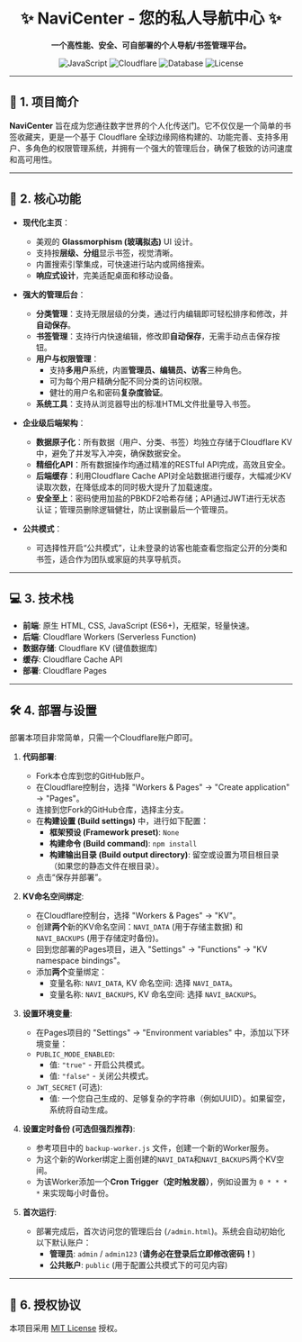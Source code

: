 <div align="center">

# ✨ NaviCenter - 您的私人导航中心 ✨

**一个高性能、安全、可自部署的个人导航/书签管理平台。**

</div>

<p align="center">
  <img alt="JavaScript" src="https://img.shields.io/badge/JavaScript-ES6%2B-F7DF1E?style=for-the-badge&logo=javascript&logoColor=black">
  <img alt="Cloudflare" src="https://img.shields.io/badge/Cloudflare-Pages%20%26%20Workers-F38020?style=for-the-badge&logo=cloudflare&logoColor=white">
  <img alt="Database" src="https://img.shields.io/badge/Database-Cloudflare%20KV-F38020?style=for-the-badge&logo=cloudflare&logoColor=white">
  <img alt="License" src="https://img.shields.io/badge/License-MIT-yellow.svg?style=for-the-badge">
</p>

---

## 🚀 1. 项目简介

**NaviCenter** 旨在成为您通往数字世界的个人化传送门。它不仅仅是一个简单的书签收藏夹，更是一个基于 Cloudflare 全球边缘网络构建的、功能完善、支持多用户、多角色的权限管理系统，并拥有一个强大的管理后台，确保了极致的访问速度和高可用性。

---

## 🌟 2. 核心功能

* **现代化主页**：
    * 美观的 **Glassmorphism (玻璃拟态)** UI 设计。
    * 支持按**层级、分组**显示书签，视觉清晰。
    * 内置搜索引擎集成，可快速进行站内或网络搜索。
    * **响应式设计**，完美适配桌面和移动设备。

* **强大的管理后台**：
    * **分类管理**：支持无限层级的分类，通过行内编辑即可轻松排序和修改，并**自动保存**。
    * **书签管理**：支持行内快速编辑，修改即**自动保存**，无需手动点击保存按钮。
    * **用户与权限管理**：
        * 支持**多用户**系统，内置**管理员、编辑员、访客**三种角色。
        * 可为每个用户精确分配不同分类的访问权限。
        * 健壮的用户名和密码**复杂度验证**。
    * **系统工具**：支持从浏览器导出的标准HTML文件批量导入书签。

* **企业级后端架构**：
    * **数据原子化**：所有数据（用户、分类、书签）均独立存储于Cloudflare KV中，避免了并发写入冲突，确保数据安全。
    * **精细化API**：所有数据操作均通过精准的RESTful API完成，高效且安全。
    * **后端缓存**：利用Cloudflare Cache API对全站数据进行缓存，大幅减少KV读取次数，在降低成本的同时极大提升了加载速度。
    * **安全至上**：密码使用加盐的PBKDF2哈希存储；API通过JWT进行无状态认证；管理员删除逻辑健壮，防止误删最后一个管理员。

* **公共模式**：
    * 可选择性开启“公共模式”，让未登录的访客也能查看您指定公开的分类和书签，适合作为团队或家庭的共享导航页。

---

## 💻 3. 技术栈

* **前端**: 原生 HTML, CSS, JavaScript (ES6+)，无框架，轻量快速。
* **后端**: Cloudflare Workers (Serverless Function)
* **数据存储**: Cloudflare KV (键值数据库)
* **缓存**: Cloudflare Cache API
* **部署**: Cloudflare Pages

---

## 🛠️ 4. 部署与设置

部署本项目非常简单，只需一个Cloudflare账户即可。

1.  **代码部署**:
    * Fork本仓库到您的GitHub账户。
    * 在Cloudflare控制台，选择 "Workers & Pages" -> "Create application" -> "Pages"。
    * 连接到您Fork的GitHub仓库，选择主分支。
    * 在**构建设置 (Build settings)** 中，进行如下配置：
        * **框架预设 (Framework preset)**: `None`
        * **构建命令 (Build command)**: `npm install`
        * **构建输出目录 (Build output directory)**: 留空或设置为项目根目录（如果您的静态文件在根目录）。
    * 点击“保存并部署”。

2.  **KV命名空间绑定**:
    * 在Cloudflare控制台，选择 "Workers & Pages" -> "KV"。
    * 创建**两个**新的KV命名空间：`NAVI_DATA` (用于存储主数据) 和 `NAVI_BACKUPS` (用于存储定时备份)。
    * 回到您部署的Pages项目，进入 "Settings" -> "Functions" -> "KV namespace bindings"。
    * 添加**两个**变量绑定：
        * 变量名称: `NAVI_DATA`, KV 命名空间: 选择 `NAVI_DATA`。
        * 变量名称: `NAVI_BACKUPS`, KV 命名空间: 选择 `NAVI_BACKUPS`。

3.  **设置环境变量**:
    * 在Pages项目的 "Settings" -> "Environment variables" 中，添加以下环境变量：
    * `PUBLIC_MODE_ENABLED`:
        * 值: `"true"` - 开启公共模式。
        * 值: `"false"` - 关闭公共模式。
    * `JWT_SECRET` (可选):
        * 值: 一个您自己生成的、足够复杂的字符串（例如UUID）。如果留空，系统将自动生成。

4.  **设置定时备份 (可选但强烈推荐)**:
    * 参考项目中的 `backup-worker.js` 文件，创建一个新的Worker服务。
    * 为这个新的Worker绑定上面创建的`NAVI_DATA`和`NAVI_BACKUPS`两个KV空间。
    * 为该Worker添加一个**Cron Trigger（定时触发器）**，例如设置为 `0 * * * *` 来实现每小时备份。

5.  **首次运行**:
    * 部署完成后，首次访问您的管理后台 (`/admin.html`)。系统会自动初始化以下默认账户：
        * **管理员**: `admin` / `admin123` (**请务必在登录后立即修改密码！**)
        * **公共账户**: `public` (用于配置公共模式下的可见内容)

---



## 📄 6. 授权协议

本项目采用 [MIT License](https://opensource.org/licenses/MIT) 授权。


